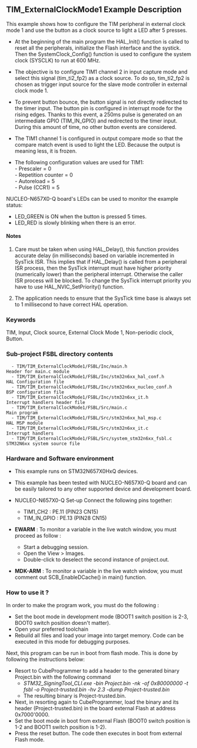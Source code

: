 ## <b>TIM_ExternalClockMode1 Example Description</b>

This example shows how to configure the TIM peripheral in external clock mode 1 and use the button as a clock source to light a LED after 5 presses.

- At the beginning of the main program the HAL_Init() function is called to reset all the peripherals,
initialize the Flash interface and the systick. Then the SystemClock_Config() function is used to configure the system
clock (SYSCLK) to run at 600 MHz.

- The objective is to configure TIM1 channel 2 in input capture mode and select this signal (tim_ti2_fp2) as a clock
source. To do so, tim_ti2_fp2 is chosen as trigger input source for the slave mode controller in external clock mode 1.

- To prevent button bounce, the button signal is not directly redirected to the timer input. The button pin is
configured in interrupt mode for the rising edges. Thanks to this event, a 250ms pulse is generated on an intermediate
GPIO (TIM_IN_GPIO) and redirected to the timer input. During this amount of time, no other button events are considered.

- The TIM1 channel 1 is configured in output compare mode so that the compare match event is used to light the LED.
Because the output is meaning less, it is frozen.

- The following configuration values are used for TIM1:  
      - Prescaler = 0  
      - Repetition counter = 0  
      - Autoreload = 5  
      - Pulse (CCR1) = 5

NUCLEO-N657X0-Q board's LEDs can be used to monitor the example status:
- LED_GREEN is ON when the button is pressed 5 times.
- LED_RED is slowly blinking when there is an error.

#### <b>Notes</b>

 1. Care must be taken when using HAL_Delay(), this function provides accurate delay (in milliseconds)
    based on variable incremented in SysTick ISR. This implies that if HAL_Delay() is called from
    a peripheral ISR process, then the SysTick interrupt must have higher priority (numerically lower)
    than the peripheral interrupt. Otherwise the caller ISR process will be blocked.
    To change the SysTick interrupt priority you have to use HAL_NVIC_SetPriority() function.

 2. The application needs to ensure that the SysTick time base is always set to 1 millisecond
    to have correct HAL operation.

### <b>Keywords</b>

TIM, Input, Clock source, External Clock Mode 1, Non-periodic clock, Button.

### <b>Sub-project FSBL directory contents</b>

      - TIM/TIM_ExternalClockMode1/FSBL/Inc/main.h                       Header for main.c module
      - TIM/TIM_ExternalClockMode1/FSBL/Inc/stm32n6xx_hal_conf.h         HAL Configuration file
      - TIM/TIM_ExternalClockMode1/FSBL/Inc/stm32n6xx_nucleo_conf.h      BSP configuration file
      - TIM/TIM_ExternalClockMode1/FSBL/Inc/stm32n6xx_it.h               Interrupt handlers header file
      - TIM/TIM_ExternalClockMode1/FSBL/Src/main.c                       Main program
      - TIM/TIM_ExternalClockMode1/FSBL/Src/stm32n6xx_hal_msp.c          HAL MSP module
      - TIM/TIM_ExternalClockMode1/FSBL/Src/stm32n6xx_it.c               Interrupt handlers
      - TIM/TIM_ExternalClockMode1/FSBL/Src/system_stm32n6xx_fsbl.c      STM32N6xx system source file

### <b>Hardware and Software environment</b>

  - This example runs on STM32N657X0HxQ devices.

  - This example has been tested with NUCLEO-N657X0-Q board and can be
    easily tailored to any other supported device and development board.

  - NUCLEO-N657X0-Q Set-up
    Connect the following pins together:
    - TIM1_CH2    : PE.11 (PIN23 CN15)
    - TIM_IN_GPIO : PE.13 (PIN28 CN15)

  - **EWARM** : To monitor a variable in the live watch window, you must proceed as follow :
    - Start a debugging session.
    - Open the View > Images.
    - Double-click to deselect the second instance of project.out.

  - **MDK-ARM** : To monitor a variable in the live watch window, you must comment out SCB_EnableDCache() in main() function.

### <b>How to use it ?</b>

In order to make the program work, you must do the following :

 - Set the boot mode in development mode (BOOT1 switch position is 2-3, BOOT0 switch position doesn't matter).
 - Open your preferred toolchain
 - Rebuild all files and load your image into target memory. Code can be executed in this mode for debugging purposes.

 Next, this program can be run in boot from flash mode. This is done by following the instructions below:

 - Resort to CubeProgrammer to add a header to the generated binary Project.bin with the following command
   - *STM32_SigningTool_CLI.exe -bin Project.bin -nk -of 0x80000000 -t fsbl -o Project-trusted.bin -hv 2.3 -dump Project-trusted.bin*
   - The resulting binary is Project-trusted.bin.
 - Next, in resorting again to CubeProgrammer, load the binary and its header (Project-trusted.bin) in the board external Flash at address 0x7000'0000.
 - Set the boot mode in boot from external Flash (BOOT0 switch position is 1-2 and BOOT1 switch position is 1-2).
 - Press the reset button. The code then executes in boot from external Flash mode.
